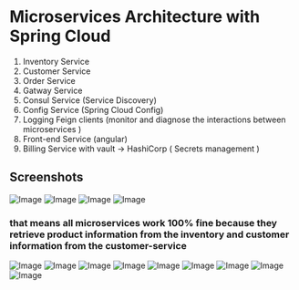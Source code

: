 # Microservices Architecture with Spring Cloud

1. Inventory Service
2. Customer Service
3. Order Service
4. Gatway Service
5. Consul Service (Service Discovery)
6. Config Service (Spring Cloud Config)
7. Logging Feign clients (monitor and diagnose the interactions between microservices )
8. Front-end Service (angular)
9. Billing Service with vault -> HashiCorp ( Secrets management )

## Screenshots

![Image](screenes/1.png)
![Image](screenes/2.png)
![Image](screenes/3.png)
![Image](screenes/4.png)

### that means all microservices work 100% fine because they retrieve product information from the inventory and customer information from the customer-service

![Image](screenes/5.png)
![Image](screenes/6.png)
![Image](screenes/7.png)
![Image](screenes/8.png)
![Image](screenes/9.png)
![Image](screenes/10.png)
![Image](screenes/11.png)
![Image](screenes/12.png)
![Image](screenes/13.png)
